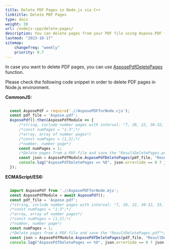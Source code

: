 ```yaml
---
title: Delete PDF Pages in Node.js via C++ 
linktitle: Delete PDF Pages
type: docs
weight: 30
url: /nodejs-cpp/delete-pages/
description: You can delete pages from your PDF file using Aspose.PDF for Node.js via C++.
lastmod: "2023-10-17"
sitemap:
    changefreq: "weekly"
    priority: 0.7
---
```


In case you want to delete PDF pages, you can use [AsposePdfDeletePages](https://reference.aspose.com/pdf/nodejs-cpp/organize/asposepdfdeletepages/) function. 

Please check the following code snippet in order to delete PDF pages in Node.js environment.

**CommonJS:**

```cjs

  const AsposePdf = require('.//AsposePDFforNode.cjs');
  const pdf_file = 'Aspose.pdf';
  AsposePdf().then(AsposePdfModule => {
      /*string, include number pages with interval: "7, 20, 22, 30-32, 33, 36-40, 46"*/
      /*const numPages = "1-3";*/
      /*array, array of number pages*/
      /*const numPages = [1,3];*/
      /*number, number page*/
      const numPages = 1;
      /*Delete pages from a PDF-file and save the "ResultDeletePages.pdf"*/
      const json = AsposePdfModule.AsposePdfDeletePages(pdf_file, "ResultDeletePages.pdf", numPages);
      console.log("AsposePdfDeletePages => %O", json.errorCode == 0 ? json.fileNameResult : json.errorText);
  });
```

**ECMAScript/ES6:**

```mjs

  import AsposePdf from './/AsposePDFforNode.mjs';
  const AsposePdfModule = await AsposePdf();
  const pdf_file = 'Aspose.pdf';
  /*string, include number pages with interval: "7, 20, 22, 30-32, 33, 36-40, 46"*/
  /*const numPages = "1-3";*/
  /*array, array of number pages*/
  /*const numPages = [1,3];*/
  /*number, number page*/
  const numPages = 1;
  /*Delete pages from a PDF-file and save the "ResultDeletePages.pdf"*/
  const json = AsposePdfModule.AsposePdfDeletePages(pdf_file, "ResultDeletePages.pdf", numPages);
  console.log("AsposePdfDeletePages => %O", json.errorCode == 0 ? json.fileNameResult : json.errorText);
```